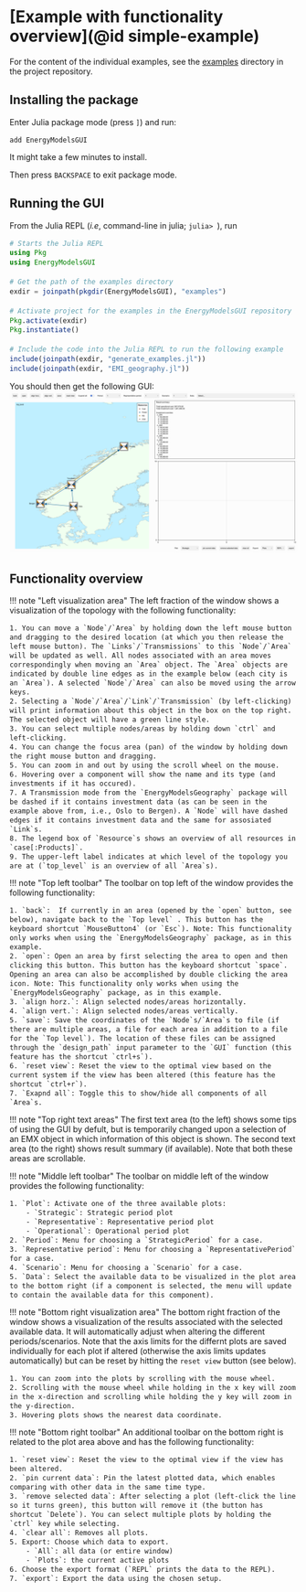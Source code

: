 # [Example with functionality overview](@id simple-example)

For the content of the individual examples, see the [examples](https://github.com/EnergyModelsX/EnergyModelsGUI.jl/tree/main/examples) directory in the project repository.

## Installing the package

Enter Julia package mode (press `]`) and run:
```pkg
add EnergyModelsGUI
```

It might take a few minutes to install.

Then press `BACKSPACE` to exit package mode.

## Running the GUI

From the Julia REPL (*i.e*, command-line in julia; `julia> `), run

```julia
# Starts the Julia REPL
using Pkg
using EnergyModelsGUI

# Get the path of the examples directory
exdir = joinpath(pkgdir(EnergyModelsGUI), "examples")

# Activate project for the examples in the EnergyModelsGUI repository
Pkg.activate(exdir)
Pkg.instantiate()

# Include the code into the Julia REPL to run the following example
include(joinpath(exdir, "generate_examples.jl"))
include(joinpath(exdir, "EMI_geography.jl"))
```

You should then get the following GUI:
![Example image for GUI](../figures/example.png)

## Functionality overview

!!! note "Left visualization area"
    The left fraction of the window shows a visualization of the topology with the following functionality:

    1. You can move a `Node`/`Area` by holding down the left mouse button and dragging to the desired location (at which you then release the left mouse button). The `Links`/`Transmissions` to this `Node`/`Area` will be updated as well. All nodes associated with an area moves correspondingly when moving an `Area` object. The `Area` objects are indicated by double line edges as in the example below (each city is an `Area`). A selected `Node`/`Area` can also be moved using the arrow keys. 
    2. Selecting a `Node`/`Area`/`Link`/`Transmission` (by left-clicking) will print information about this object in the box on the top right. The selected object will have a green line style.
    3. You can select multiple nodes/areas by holding down `ctrl` and left-clicking.
    4. You can change the focus area (pan) of the window by holding down the right mouse button and dragging.
    5. You can zoom in and out by using the scroll wheel on the mouse.
    6. Hovering over a component will show the name and its type (and investments if it has occured).
    7. A Transmission mode from the `EnergyModelsGeography` package will be dashed if it contains investment data (as can be seen in the example above from, i.e., Oslo to Bergen). A `Node` will have dashed edges if it contains investment data and the same for assosiated `Link`s.
    8. The legend box of `Resource`s shows an overview of all resources in `case[:Products]`.
    9. The upper-left label indicates at which level of the topology you are at (`top_level` is an overview of all `Area`s).

!!! note "Top left toolbar"
    The toolbar on top left of the window provides the following functionality:

    1. `back`:  If currently in an area (opened by the `open` button, see below), navigate back to the `Top level` . This button has the keyboard shortcut `MouseButton4` (or `Esc`). Note: This functionality only works when using the `EnergyModelsGeography` package, as in this example.
    2. `open`: Open an area by first selecting the area to open and then clicking this button. This button has the keyboard shortcut `space`. Opening an area can also be accomplished by double clicking the area icon. Note: This functionality only works when using the `EnergyModelsGeography` package, as in this example.
    3. `align horz.`: Align selected nodes/areas horizontally.
    4. `align vert.`: Align selected nodes/areas vertically.
    5. `save`: Save the coordinates of the `Node`s/`Area`s to file (if there are multiple areas, a file for each area in addition to a file for the `Top level`). The location of these files can be assigned through the `design_path` input parameter to the `GUI` function (this feature has the shortcut `ctrl+s`). 
    6. `reset view`: Reset the view to the optimal view based on the current system if the view has been altered (this feature has the shortcut `ctrl+r`).
    7. `Exapnd all`: Toggle this to show/hide all components of all `Area`s.

!!! note "Top right text areas"
    The first text area (to the left) shows some tips of using the GUI by defult, but is temporarily changed upon a selection of an EMX object in which information of this object is shown. The second text area (to the right) shows result summary (if available). Note that both these areas are scrollable.

!!! note "Middle left toolbar"
    The toolbar on middle left of the window provides the following functionality:

    1. `Plot`: Activate one of the three available plots:
        - `Strategic`: Strategic period plot
        - `Representative`: Representative period plot
        - `Operational`: Operational period plot
    2. `Period`: Menu for choosing a `StrategicPeriod` for a case.
    3. `Representative period`: Menu for choosing a `RepresentativePeriod` for a case.
    4. `Scenario`: Menu for choosing a `Scenario` for a case. 
    5. `Data`: Select the available data to be visualized in the plot area to the bottom right (if a component is selected, the menu will update to contain the available data for this component).

!!! note "Bottom right visualization area"
    The bottom right fraction of the window shows a visualization of the results associated with the selected available data. It will automatically adjust when altering the different periods/scenarios. Note that the axis limits for the differnt plots are saved individually for each plot if altered (otherwise the axis limits updates automatically) but can be reset by hitting the `reset view` button (see below).

    1. You can zoom into the plots by scrolling with the mouse wheel.
    2. Scrolling with the mouse wheel while holding in the x key will zoom in the x-direction and scrolling while holding the y key will zoom in the y-direction.
    3. Hovering plots shows the nearest data coordinate.

!!! note "Bottom right toolbar" 
    An additional toolbar on the bottom right is related to the plot area above and has the following functionality:
    
    1. `reset view`: Reset the view to the optimal view if the view has been altered.
    2. `pin current data`: Pin the latest plotted data, which enables comparing with other data in the same time type.
    3. `remove selected data`: After selecting a plot (left-click the line so it turns green), this button will remove it (the button has shortcut `Delete`). You can select multiple plots by holding the `ctrl` key while selecting.
    4. `clear all`: Removes all plots.
    5. Export: Choose which data to export.
        - `All`: all data (or entire window)
        - `Plots`: the current active plots
    6. Choose the export format (`REPL` prints the data to the REPL).
    7. `export`: Export the data using the chosen setup.
